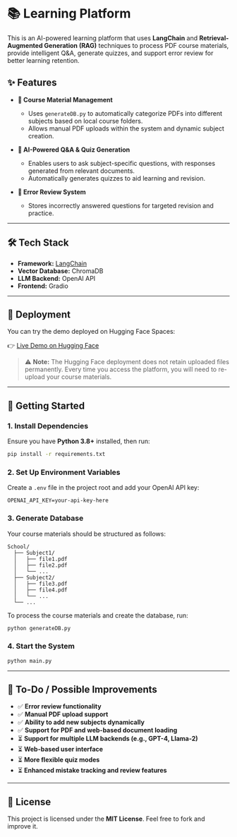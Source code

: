 # 📚 Learning Platform

This is an AI-powered learning platform that uses **LangChain** and **Retrieval-Augmented Generation (RAG)** techniques to process PDF course materials, provide intelligent Q&A, generate quizzes, and support error review for better learning retention.

## ✨ Features

- **📂 Course Material Management**
  - Uses `generateDB.py` to automatically categorize PDFs into different subjects based on local course folders.
  - Allows manual PDF uploads within the system and dynamic subject creation.

- **🤖 AI-Powered Q&A & Quiz Generation**
  - Enables users to ask subject-specific questions, with responses generated from relevant documents.
  - Automatically generates quizzes to aid learning and revision.

- **📌 Error Review System**
  - Stores incorrectly answered questions for targeted revision and practice.

---

## 🛠️ Tech Stack

- **Framework:** [LangChain](https://www.langchain.com/)
- **Vector Database:** ChromaDB  
- **LLM Backend:** OpenAI API
- **Frontend:** Gradio

---

## 🔗 Deployment

You can try the demo deployed on Hugging Face Spaces:

👉 [Live Demo on Hugging Face](https://huggingface.co/spaces/acs107102/Learning_Platform_RAG)

> ⚠ **Note:** The Hugging Face deployment does not retain uploaded files permanently. Every time you access the platform, you will need to re-upload your course materials.

---

## 🚀 Getting Started

### 1️. Install Dependencies

Ensure you have **Python 3.8+** installed, then run:

```bash
pip install -r requirements.txt
```

### 2. Set Up Environment Variables

Create a `.env` file in the project root and add your OpenAI API key:

```
OPENAI_API_KEY=your-api-key-here
```


### 3. Generate Database

Your course materials should be structured as follows:

```
School/
  ├── Subject1/
  │   ├── file1.pdf
  │   ├── file2.pdf
  │   └── ...
  ├── Subject2/
  │   ├── file3.pdf
  │   ├── file4.pdf
  │   └── ...
  └── ...
```

To process the course materials and create the database, run:

```bash
python generateDB.py
```

### 4. Start the System

```bash
python main.py
```

---

## 📌 To-Do / Possible Improvements

- ✅ **Error review functionality**  
- ✅ **Manual PDF upload support**  
- ✅ **Ability to add new subjects dynamically**  
- ✅ **Support for PDF and web-based document loading**  
- ⏳ **Support for multiple LLM backends (e.g., GPT-4, Llama-2)**  
- ⏳ **Web-based user interface**  
- ⏳ **More flexible quiz modes**  
- ⏳ **Enhanced mistake tracking and review features**  

---

## 📜 License

This project is licensed under the **MIT License**. Feel free to fork and improve it.
